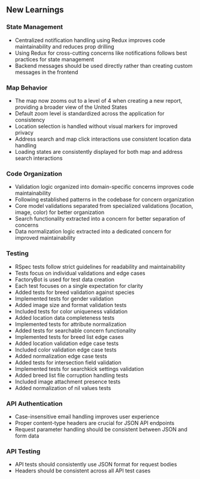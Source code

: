 ## New Learnings

### State Management
- Centralized notification handling using Redux improves code maintainability and reduces prop drilling
- Using Redux for cross-cutting concerns like notifications follows best practices for state management
- Backend messages should be used directly rather than creating custom messages in the frontend

### Map Behavior
- The map now zooms out to a level of 4 when creating a new report, providing a broader view of the United States
- Default zoom level is standardized across the application for consistency
- Location selection is handled without visual markers for improved privacy
- Address search and map click interactions use consistent location data handling
- Loading states are consistently displayed for both map and address search interactions

### Code Organization
- Validation logic organized into domain-specific concerns improves code maintainability
- Following established patterns in the codebase for concern organization
- Core model validations separated from specialized validations (location, image, color) for better organization
- Search functionality extracted into a concern for better separation of concerns
- Data normalization logic extracted into a dedicated concern for improved maintainability

### Testing
- RSpec tests follow strict guidelines for readability and maintainability
- Tests focus on individual validations and edge cases
- FactoryBot is used for test data creation
- Each test focuses on a single expectation for clarity
- Added tests for breed validation against species
- Implemented tests for gender validation
- Added image size and format validation tests
- Included tests for color uniqueness validation
- Added location data completeness tests
- Implemented tests for attribute normalization
- Added tests for searchable concern functionality
- Implemented tests for breed list edge cases
- Added location validation edge case tests
- Included color validation edge case tests
- Added normalization edge case tests
- Added tests for intersection field validation
- Implemented tests for searchkick settings validation
- Added breed list file corruption handling tests
- Included image attachment presence tests
- Added normalization of nil values tests

### API Authentication
- Case-insensitive email handling improves user experience
- Proper content-type headers are crucial for JSON API endpoints
- Request parameter handling should be consistent between JSON and form data

### API Testing
- API tests should consistently use JSON format for request bodies
- Headers should be consistent across all API test cases
